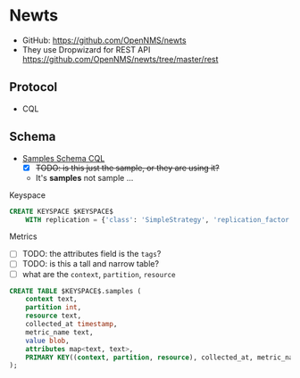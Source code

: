 # Newts

- GitHub: https://github.com/OpenNMS/newts
- They use Dropwizard for REST API https://github.com/OpenNMS/newts/tree/master/rest

## Protocol

- CQL

## Schema

- [Samples Schema CQL](https://github.com/OpenNMS/newts/blob/master/cassandra/storage/src/main/resources/samples_schema.cql)
  - [x] ~~TODO: is this just the sample, or they are using it?~~
  - It's **samples** not sample ...

Keyspace

````sql
CREATE KEYSPACE $KEYSPACE$
    WITH replication = {'class': 'SimpleStrategy', 'replication_factor': $REPLICATION_FACTOR$};
````

Metrics

- [ ] TODO: the attributes field is the `tags`?
- [ ] TODO: is this a tall and narrow table?
- [ ] what are the `context`, `partition`, `resource`

````sql
CREATE TABLE $KEYSPACE$.samples (
    context text,
    partition int,
    resource text,
    collected_at timestamp,
    metric_name text,
    value blob,
    attributes map<text, text>,
    PRIMARY KEY((context, partition, resource), collected_at, metric_name)
);
````

